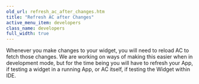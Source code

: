 ```yaml
---
old_url: refresh_ac_after_changes.htm
title: "Refresh AC after Changes"
active_menu_item: developers
class_name: developers
full_width: true
---
```



Whenever you make changes to your widget, you will need to reload AC to fetch those changes. We are working on ways of making this easier when in development mode, but for the time being you will have to refresh your App, if testing a widget in a running App, or AC itself, if testing the Widget within IDE.


